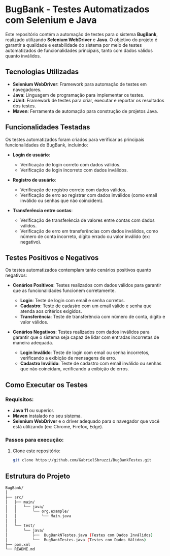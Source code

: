 # BugBank - Testes Automatizados com Selenium e Java

Este repositório contém a automação de testes para o sistema **BugBank**, realizado utilizando **Selenium WebDriver** e **Java**. O objetivo do projeto é garantir a qualidade e estabilidade do sistema por meio de testes automatizados de funcionalidades principais, tanto com dados válidos quanto inválidos.

## Tecnologias Utilizadas

- **Selenium WebDriver**: Framework para automação de testes em navegadores.
- **Java**: Linguagem de programação para implementar os testes.
- **JUnit**: Framework de testes para criar, executar e reportar os resultados dos testes.
- **Maven**: Ferramenta de automação para construção de projetos Java.

## Funcionalidades Testadas

Os testes automatizados foram criados para verificar as principais funcionalidades do BugBank, incluindo:

- **Login de usuário**:
  - Verificação de login correto com dados válidos.
  - Verificação de login incorreto com dados inválidos.
  
- **Registro de usuário**:
  - Verificação de registro correto com dados válidos.
  - Verificação de erro ao registrar com dados inválidos (como email inválido ou senhas que não coincidem).
  
- **Transferência entre contas**:
  - Verificação de transferência de valores entre contas com dados válidos.
  - Verificação de erro em transferências com dados inválidos, como número de conta incorreto, dígito errado ou valor inválido (ex: negativo).

## Testes Positivos e Negativos

Os testes automatizados contemplam tanto cenários positivos quanto negativos:

- **Cenários Positivos**: Testes realizados com dados válidos para garantir que as funcionalidades funcionem corretamente.
  - **Login**: Teste de login com email e senha corretos.
  - **Cadastro**: Teste de cadastro com um email válido e senha que atenda aos critérios exigidos.
  - **Transferência**: Teste de transferência com número de conta, dígito e valor válidos.

- **Cenários Negativos**: Testes realizados com dados inválidos para garantir que o sistema seja capaz de lidar com entradas incorretas de maneira adequada.
  - **Login Inválido**: Teste de login com email ou senha incorretos, verificando a exibição de mensagens de erro.
  - **Cadastro Inválido**: Teste de cadastro com email inválido ou senhas que não coincidam, verificando a exibição de erros.
  
## Como Executar os Testes

### Requisitos:

- **Java 11** ou superior.
- **Maven** instalado no seu sistema.
- **Selenium WebDriver** e o driver adequado para o navegador que você está utilizando (ex: Chrome, Firefox, Edge).

### Passos para execução:

1. Clone este repositório:
   ```bash
   git clone https://github.com/GabrielSbruzzi/BugBankTestes.git


## Estrutura do Projeto
```bash
BugBank/
│
├── src/
│   ├── main/
│   │   └── java/
│   │       └── org.example/
│   │           └── Main.java
│   │               
│   └── test/
│       └── java/
│           ├──  BugBankNTestes.java (Testes com Dados Inválidos)   
│           └──  BugBankTestes.java (Testes com Dados Válidos)   
├── pom.xml                      
└── README.md                 
